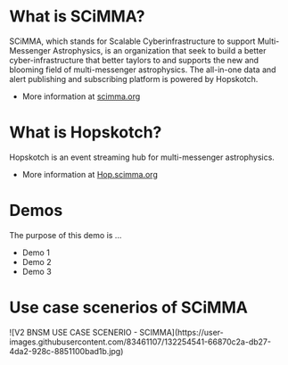 <!DOCTYPE html>
<head> 
<title> Demos for Scalable Cyberinfrastructure to support Multi-Messenger Astrophysics </title> 
</head> 

<h1> What is SCiMMA? </h1> 
<p> 
  SCiMMA, which stands for Scalable Cyberinfrastructure to support Multi-Messenger Astrophysics, is an organization that seek to build a better cyber-infrastructure that better taylors to and supports the new and blooming field of multi-messenger astrophysics. The all-in-one data and alert publishing and subscribing platform is powered by Hopskotch. 
  <ul>
        <li> More information at <a href="https://scimma.org/index.html"> scimma.org </a></li>
  </ul>
</p> 

<h1> What is Hopskotch? </h1> 
<p> 
  Hopskotch is an event streaming hub for multi-messenger astrophysics. 
  <ul>
       <li> More information at <a href="https://hop.scimma.org/"> Hop.scimma.org </a></li>
  </ul>
</p> 

<h1> Demos </h1> 
<p> 
  The purpose of this demo is ... 
   <ul>
       <li> Demo 1</li>
       <li> Demo 2</li>
       <li> Demo 3</li>
  </ul>
</p> 

<h1> Use case scenerios of SCiMMA </h1> 
![V2 BNSM USE CASE SCENERIO - SCIMMA](https://user-images.githubusercontent.com/83461107/132254541-66870c2a-db27-4da2-928c-8851100bad1b.jpg)

